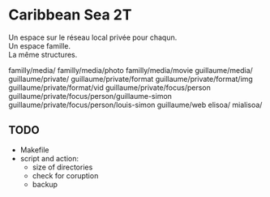 # Caribbean Sea 2T

Un espace sur le réseau local privée pour chaqun.  
Un espace famille.  
La même structures.  


familly/media/
familly/media/photo
familly/media/movie
guillaume/media/
guillaume/private/
guillaume/private/format
guillaume/private/format/img
guillaume/private/format/vid
guillaume/private/focus/person
guillaume/private/focus/person/guillaume-simon
guillaume/private/focus/person/louis-simon
guillaume/web
elisoa/
mialisoa/

## TODO

- Makefile
- script and action:
  - size of directories
  - check for coruption
  - backup
  
